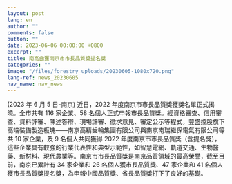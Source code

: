 ```yaml
---
layout: post
lang: en
author: ""
comments: false
button: ""
date: 2023-06-06 00:00:00 +0800
excerpt: ""
title: 南高齒獲南京市市長品質獎提名獎
categories: ""
image: "/files/forestry_uploads/20230605-1080x720.png"
lang-ref: news_20230605
nav_name: nav_news
---
```


(2023 年 6 月 5 日-南京) 近日，2022 年度南京市市長品質獎獲獎名單正式揭曉。全市共有 116 家企業、58 名個人正式申報市長品質獎。經資格審查、信用審查、資料評審、陳述答辯、現場評審、徵求意見、審定公示等程式，豐盛控股旗下高端裝備製造板塊——南京高精齒輪集團有限公司與南京南瑞繼保電氣有限公司等共 10 家企業，及 9 名個人共同獲得 2022 年度南京市市長品質獎（含提名獎），這些企業具有較強的行業代表性和典型示範性，如智慧電網、軌道交通、生物醫藥、新材料、現代農業等。南京市市長品質獎是南京品質領域的最高榮譽，截至目前，南京已累計有 34 家企業和 26 名個人獲市長品質獎、47 家企業和 41 名個人獲市長品質獎提名獎，為申報中國品質獎、省長品質獎打下了良好的基礎。
